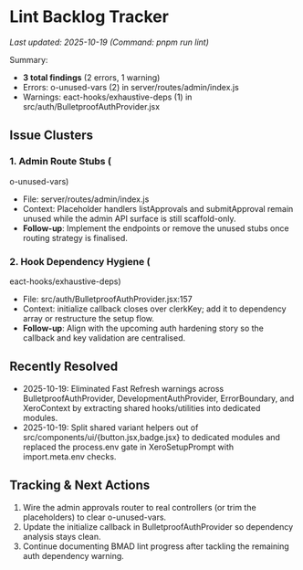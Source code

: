 # Lint Backlog Tracker

_Last updated: 2025-10-19 (Command: pnpm run lint)_

Summary:
- **3 total findings** (2 errors, 1 warning)
- Errors: 
o-unused-vars (2) in server/routes/admin/index.js
- Warnings: eact-hooks/exhaustive-deps (1) in src/auth/BulletproofAuthProvider.jsx

## Issue Clusters

### 1. Admin Route Stubs (
o-unused-vars)
- File: server/routes/admin/index.js
- Context: Placeholder handlers listApprovals and submitApproval remain unused while the admin API surface is still scaffold-only.
- **Follow-up**: Implement the endpoints or remove the unused stubs once routing strategy is finalised.

### 2. Hook Dependency Hygiene (eact-hooks/exhaustive-deps)
- File: src/auth/BulletproofAuthProvider.jsx:157
- Context: initialize callback closes over clerkKey; add it to dependency array or restructure the setup flow.
- **Follow-up**: Align with the upcoming auth hardening story so the callback and key validation are centralised.

## Recently Resolved
- 2025-10-19: Eliminated Fast Refresh warnings across BulletproofAuthProvider, DevelopmentAuthProvider, ErrorBoundary, and XeroContext by extracting shared hooks/utilities into dedicated modules.
- 2025-10-19: Split shared variant helpers out of src/components/ui/{button.jsx,badge.jsx} to dedicated modules and replaced the process.env gate in XeroSetupPrompt with import.meta.env checks.

## Tracking & Next Actions
1. Wire the admin approvals router to real controllers (or trim the placeholders) to clear 
o-unused-vars.
2. Update the initialize callback in BulletproofAuthProvider so dependency analysis stays clean.
3. Continue documenting BMAD lint progress after tackling the remaining auth dependency warning.
